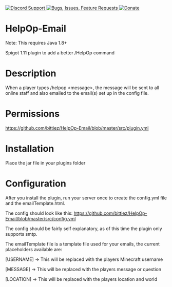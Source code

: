 [ ![Discord Support](https://www.mediafire.com/convkey/1f30/84f194magcxff186g.jpg) ](https://discord.gg/p5DAvc6)
[ ![Bugs, Issues, Feature Requests](https://www.mediafire.com/convkey/3860/99n15b2cbgvnp416g.jpg) ](../../issues)
[ ![Donate](https://www.mediafire.com/convkey/3ac7/eurlt0tntrc95zh6g.jpg) ](https://www.paypal.com/cgi-bin/webscr?cmd=_s-xclick&hosted_button_id=THXHQ5287TBA8)

# HelpOp-Email
Note: This requires Java 1.8+

Spigot 1.11 plugin to add a better /HelpOp command



# Description
When a player types /helpop \<message\>, the message will be sent to all online staff and also emailed to the email(s) set up in the config file.



# Permissions
https://github.com/bittiez/HelpOp-Email/blob/master/src/plugin.yml



# Installation
Place the jar file in your plugins folder



# Configuration
After you install the plugin, run your server once to create the config.yml file and the emailTemplate.html.

The config should look like this: https://github.com/bittiez/HelpOp-Email/blob/master/src/config.yml

The config should be fairly self explanatory, as of this time the plugin only supports smtp.

The emailTemplate file is a template file used for your emails, the current placeholders available are:

[USERNAME] -> This will be replaced with the players Minecraft username

[MESSAGE]  -> This will be replaced with the players message or question

[LOCATION] -> This will be replaced with the players location and world
